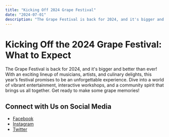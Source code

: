 ```yaml
---
title: "Kicking Off 2024 Grape Festival"
date: "2024-07-01"
description: "The Grape Festival is back for 2024, and it's bigger and better than ever! With an exciting lineup of musicians, artists, and culinary delights, this year’s festival promises to be an unforgettable experience. Dive into a world of vibrant entertainment, interactive workshops, and a community spirit that brings us all together. Get ready to make some grape memories!"
---
```


# Kicking Off the 2024 Grape Festival: What to Expect

The Grape Festival is back for 2024, and it's bigger and better than ever! With an exciting lineup of musicians, artists, and culinary delights, this year’s festival promises to be an unforgettable experience. Dive into a world of vibrant entertainment, interactive workshops, and a community spirit that brings us all together. Get ready to make some grape memories!

## Connect with Us on Social Media 

- [Facebook](https://www.facebook.com/)
- [Instagram](https://www.instagram.com/)
- [Twitter](https://twitter.com/)


